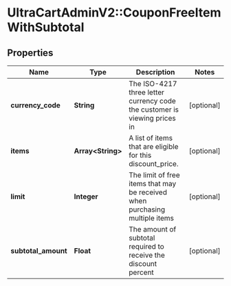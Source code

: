# UltraCartAdminV2::CouponFreeItemWithSubtotal

## Properties
Name | Type | Description | Notes
------------ | ------------- | ------------- | -------------
**currency_code** | **String** | The ISO-4217 three letter currency code the customer is viewing prices in | [optional] 
**items** | **Array&lt;String&gt;** | A list of items that are eligible for this discount_price. | [optional] 
**limit** | **Integer** | The limit of free items that may be received when purchasing multiple items | [optional] 
**subtotal_amount** | **Float** | The amount of subtotal required to receive the discount percent | [optional] 


